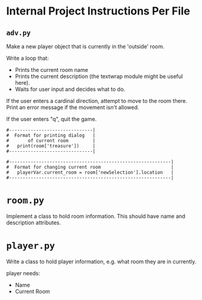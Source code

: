 # Internal Project Instructions Per File 

## `` adv.py ``
 Make a new player object that is currently in the 'outside' room.
 </br>

 Write a loop that:

* Prints the current room name
* Prints the current description (the textwrap module might be useful here).
* Waits for user input and decides what to do.

If the user enters a cardinal direction, attempt to move to the room there.
Print an error message if the movement isn't allowed.

If the user enters "q", quit the game.

```
#-------------------------------|
#  Format for printing dialog   |
#       of current room         |
#   print(room['treasure'])     |
#-------------------------------|

#------------------------------------------------------------|
#  Format for changing current room                          |
#   playerVar.current_room = room['newSelection'].location   |
#------------------------------------------------------------|
```
# `` room.py ``

Implement a class to hold room information. This should have name and
description attributes.


# `` player.py ``
Write a class to hold player information, e.g. what room they are in currently.

player needs:
* Name
* Current Room 
